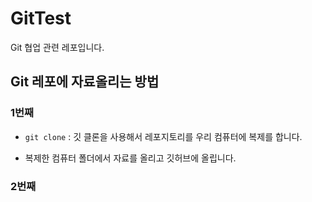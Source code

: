 # GitTest
Git 협업 관련 레포입니다.

## Git 레포에 자료올리는 방법

### 1번째

- `git clone` : 깃 클론을 사용해서 레포지토리를 우리 컴퓨터에 복제를 합니다.

- 복제한 컴퓨터 폴더에서 자료를 올리고 깃허브에 올립니다.

### 2번째

